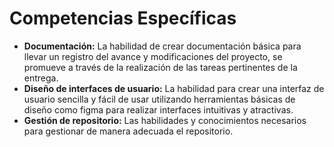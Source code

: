 # Competencias Específicas
* **Documentación:** La habilidad de crear documentación básica para llevar un registro
del avance y modificaciones del proyecto, se promueve a través de la realización de las
tareas pertinentes de la entrega.
* **Diseño de interfaces de usuario:** La habilidad para crear una interfaz de usuario
sencilla y fácil de usar utilizando herramientas básicas de diseño como figma para realizar
interfaces intuitivas y atractivas.
* **Gestión de repositorio:** Las habilidades y conocimientos necesarios para gestionar
de manera adecuada el repositorio.

